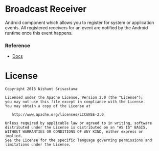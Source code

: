 # Broadcast Receiver

Android component which allows you to register for system or application events. All registered receivers for an event are notified by the Android runtime once this event happens.

### Reference

+ [Docs](https://developer.android.com/reference/android/content/BroadcastReceiver.html)

License
=======

    Copyright 2016 Nishant Srivastava

    Licensed under the Apache License, Version 2.0 (the "License");
    you may not use this file except in compliance with the License.
    You may obtain a copy of the License at

       http://www.apache.org/licenses/LICENSE-2.0

    Unless required by applicable law or agreed to in writing, software
    distributed under the License is distributed on an "AS IS" BASIS,
    WITHOUT WARRANTIES OR CONDITIONS OF ANY KIND, either express or implied.
    See the License for the specific language governing permissions and
    limitations under the License.
